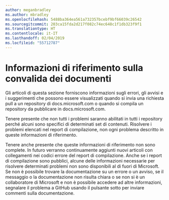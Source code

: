```yaml
---
author: meganbradley
ms.author: mbradley
ms.openlocfilehash: 5488ba364ea561a732357bcebf9bf66039c26542
ms.sourcegitcommit: 203ca15fda2d217f082c74ec648c1f1db323f9f1
ms.translationtype: HT
ms.contentlocale: it-IT
ms.lasthandoff: 02/04/2019
ms.locfileid: "55712787"
---
```

# <a name="docs-validation-reference"></a>Informazioni di riferimento sulla convalida dei documenti

Gli articoli di questa sezione forniscono informazioni sugli errori, gli avvisi e i suggerimenti che possono essere visualizzati quando si invia una richiesta pull a un repository di docs.microsoft.com o quando si compila un repository da pubblicare in docs.microsoft.com.

Tenere presente che non tutti i problemi saranno abilitati in tutti i repository perché alcuni sono specifici di determinati set di contenuti. Risolvere i problemi elencati nel report di compilazione, non ogni problema descritto in queste informazioni di riferimento.

Tenere anche presente che queste informazioni di riferimento non sono complete. In futuro verranno continuamente aggiunti nuovi articoli con collegamenti nei codici errore del report di compilazione. Anche se i report di compilazione sono pubblici, alcune delle informazioni necessarie per risolvere determinati problemi non sono disponibili al di fuori di Microsoft. Se non è possibile trovare la documentazione su un errore o un avviso, se il messaggio o la documentazione non risulta chiara o se non si è un collaboratore di Microsoft e non è possibile accedere ad altre informazioni, segnalare il problema a GitHub usando il pulsante sotto per inviare commenti sulla documentazione.